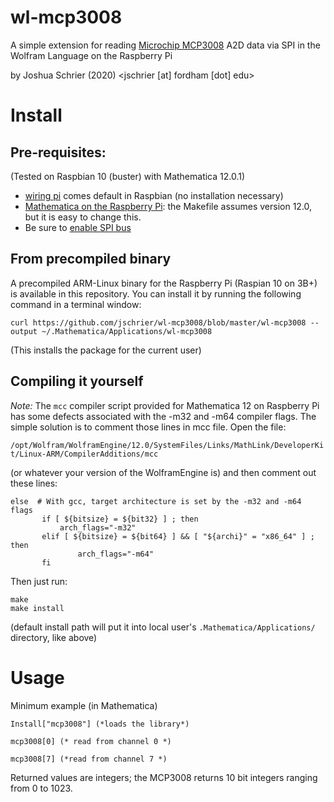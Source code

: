 # wl-mcp3008

A simple extension for reading [Microchip MCP3008](https://www.adafruit.com/product/856) A2D data via SPI in the Wolfram Language on the Raspberry Pi

by Joshua Schrier (2020) <jschrier [at] fordham [dot] edu>

# Install

## Pre-requisites:

(Tested on Raspbian 10 (buster)  with Mathematica 12.0.1)

* [wiring pi](http://wiringpi.com) comes default in Raspbian (no installation necessary)
* [Mathematica on the Raspberry Pi](https://www.wolfram.com/raspberry-pi/): the Makefile assumes version 12.0, but it is easy to change this. 
* Be sure to [enable SPI bus](https://learn.sparkfun.com/tutorials/raspberry-pi-spi-and-i2c-tutorial/all#spi-on-pi) 

## From precompiled binary 

A precompiled ARM-Linux binary for the Raspberry Pi (Raspian 10 on 3B+) is available in this repository.  You can install it by running the following command in a terminal window: 

`curl https://github.com/jschrier/wl-mcp3008/blob/master/wl-mcp3008 --output ~/.Mathematica/Applications/wl-mcp3008`

(This installs the package for the current user)


## Compiling it yourself

*Note:*  The `mcc` compiler script provided for Mathematica 12 on Raspberry Pi has some defects associated with the -m32 and -m64 compiler flags. The simple solution is to comment those lines in mcc file. Open the file:

`/opt/Wolfram/WolframEngine/12.0/SystemFiles/Links/MathLink/DeveloperKit/Linux-ARM/CompilerAdditions/mcc`

(or whatever your version of the WolframEngine is) and then comment out these lines:

```
else  # With gcc, target architecture is set by the -m32 and -m64 flags                                                
       if [ ${bitsize} = ${bit32} ] ; then                                                                             
           arch_flags="-m32"                                                                                           
       elif [ ${bitsize} = ${bit64} ] && [ "${archi}" = "x86_64" ] ; then                                              
               arch_flags="-m64"                                                                                       
       fi
```

Then just run: 

```
make
make install
```

(default install path will put it into local user's `.Mathematica/Applications/` directory, like above)


# Usage

Minimum example (in Mathematica)

```
Install["mcp3008"] (*loads the library*)

mcp3008[0] (* read from channel 0 *)

mcp3008[7] (*read from channel 7 *)
```

Returned values are integers; the MCP3008 returns 10 bit integers ranging from 0 to 1023.

